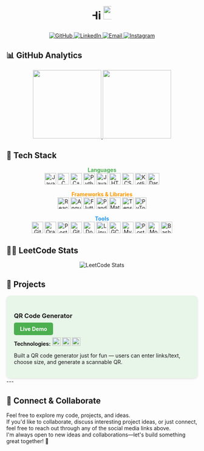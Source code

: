 <!--
  README Profile 
  Structured to be clear, readable, and beginner-friendly.
  This section includes:
  - Intro greeting with animation
  - Social and contact badges
  - GitHub and LeetCode stats
  - Tech Stack with language, framework, and tools grouping
-->

<!-- Intro Greeting Section -->
<p align="center">
  <h1 style="margin-top:0; display:flex; align-items:center; justify-content:center; gap:0.5rem;">
    <!-- Marquee waving hand emoji -->
    <marquee 
      behavior="alternate" 
      scrollamount="8" 
      style="display:inline-block; width:50px; height:50px; margin:0; padding:0;"
    >
      Hi
      <img
        src="https://media.giphy.com/media/hvRJCLFzcasrR4ia7z/giphy.gif"
        alt="👋"
        width="35"
      />
      I'm Deepika Palakonda
    </marquee>
  </h1>
</p>

<!-- Social Links Section -->
<p align="center">
  <!-- GitHub Profile -->
  <a href="https://github.com/deepikap625" target="_blank">
    <img src="https://img.shields.io/badge/GitHub-%23121011.svg?style=for-the-badge&logo=github&logoColor=white" alt="GitHub" />
  </a>

  <!-- LinkedIn Profile -->
  <a href="https://www.linkedin.com/in/deepikapalakonda" target="_blank">
    <img src="https://img.shields.io/badge/LinkedIn-%230A66C2.svg?style=for-the-badge&logo=linkedin&logoColor=white" alt="LinkedIn" />
  </a>

  <!-- Email Contact -->
  <a href="https://mail.google.com/mail/?view=cm&fs=1&to=palakondadeepikareddy@gmail.com" target="_blank">
    <img src="https://img.shields.io/badge/Email-%23EA4335.svg?style=for-the-badge&logo=gmail&logoColor=white" alt="Email" />
  </a>

  <!-- Instagram Profile -->
  <a href="https://www.instagram.com/deepika.palakonda" target="_blank">
    <img src="https://img.shields.io/badge/Instagram-E4405F?style=for-the-badge&logo=instagram&logoColor=white" alt="Instagram" />
  </a>
</p>

<!-- GitHub Stats Section -->
## 📊 GitHub Analytics
<p align="center">
  <a href="https://github.com/deepikap625">
    <img height="180em" src="https://github-readme-stats.vercel.app/api?username=deepikap625&show_icons=true&theme=dark&include_all_commits=true&count_private=true"/>
    <img height="180em" src="https://github-readme-stats.vercel.app/api/top-langs/?username=deepikap625&layout=compact&theme=dark"/>
  </a>
</p>

<!-- Tech Stack Section -->
## 🚀 Tech Stack

<!-- Programming Languages -->
<p align="center">
  <strong style="color:#4CAF50">Languages</strong><br>
  <!-- Each badge represents a programming language with its official color and logo -->
  <img src="https://img.shields.io/badge/Java-007396?style=for-the-badge&logo=java&logoColor=white" alt="Java" height="30"/>
  <img src="https://img.shields.io/badge/C-00599C?style=for-the-badge&logo=c&logoColor=white" alt="C" height="30"/>
  <img src="https://img.shields.io/badge/C++-00599C?style=for-the-badge&logo=c%2B%2B&logoColor=white" alt="C++" height="30"/>
  <img src="https://img.shields.io/badge/Python-3670A0?style=for-the-badge&logo=python&logoColor=ffdd54" alt="Python" height="30"/>
  <img src="https://img.shields.io/badge/JavaScript-F7DF1E?style=for-the-badge&logo=javascript&logoColor=black" alt="JavaScript" height="30"/>
  <img src="https://img.shields.io/badge/HTML5-E34F26?style=for-the-badge&logo=html5&logoColor=white" alt="HTML5" height="30"/>
  <img src="https://img.shields.io/badge/CSS3-1572B6?style=for-the-badge&logo=css3&logoColor=white" alt="CSS3" height="30"/>
  <img src="https://img.shields.io/badge/Kotlin-7F52FF?style=for-the-badge&logo=kotlin&logoColor=white" alt="Kotlin" height="30"/>
  <img src="https://img.shields.io/badge/Dart-0175C2?style=for-the-badge&logo=dart&logoColor=white" alt="Dart" height="30"/>
</p>

<!-- Frameworks and Libraries -->
<p align="center">
  <strong style="color:#FF9800">Frameworks &amp; Libraries</strong><br>
  <img src="https://img.shields.io/badge/React-61DAFB?style=for-the-badge&logo=react&logoColor=black" alt="React" height="30"/>
  <img src="https://img.shields.io/badge/Angular-DD0031?style=for-the-badge&logo=angular&logoColor=white" alt="Angular" height="30"/>
  <img src="https://img.shields.io/badge/Flutter-02569B?style=for-the-badge&logo=flutter&logoColor=white" alt="Flutter" height="30"/>
  <img src="https://img.shields.io/badge/Pandas-150458?style=for-the-badge&logo=pandas&logoColor=white" alt="Pandas" height="30"/>
  <img src="https://img.shields.io/badge/Matplotlib-3776AB?style=for-the-badge&logo=matplotlib&logoColor=white" alt="Matplotlib" height="30"/>
  <img src="https://img.shields.io/badge/TensorFlow-FF6F00?style=for-the-badge&logo=tensorflow&logoColor=white" alt="TensorFlow" height="30"/>
  <img src="https://img.shields.io/badge/PyTorch-EE4C2C?style=for-the-badge&logo=pytorch&logoColor=white" alt="PyTorch" height="30"/>
</p>

<!-- Tools Section -->
<p align="center">
  <strong style="color:#2196F3">Tools</strong><br>
  <img src="https://img.shields.io/badge/Git-F05033?style=for-the-badge&logo=git&logoColor=white" alt="Git" height="30"/>
   <img src="https://img.shields.io/badge/Oracle-F80000?style=for-the-badge&logo=oracle&logoColor=white" alt="Oracle" height="30"/>
  <img src="https://img.shields.io/badge/Postman-FF6C37?style=for-the-badge&logo=postman&logoColor=white" alt="Postman" height="30"/>
  <img src="https://img.shields.io/badge/GitHub_Actions-2088FF?style=for-the-badge&logo=githubactions&logoColor=white" alt="GitHub Actions" height="30"/>
  <img src="https://img.shields.io/badge/Docker-2496ED?style=for-the-badge&logo=docker&logoColor=white" alt="Docker" height="30"/>
  <img src="https://img.shields.io/badge/Linux-FCC624?style=for-the-badge&logo=linux&logoColor=black" alt="Linux" height="30"/>
  <img src="https://img.shields.io/badge/GCP-4285F4?style=for-the-badge&logo=googlecloud&logoColor=white" alt="GCP" height="30"/> 
  <img src="https://img.shields.io/badge/MySQL-4479A1?style=for-the-badge&logo=mysql&logoColor=white" alt="MySQL" height="30"/>
  <img src="https://img.shields.io/badge/PostgreSQL-336791?style=for-the-badge&logo=postgresql&logoColor=white" alt="PostgreSQL" height="30"/>
  <img src="https://img.shields.io/badge/MongoDB-47A248?style=for-the-badge&logo=mongodb&logoColor=white" alt="MongoDB" height="30"/>
  <img src="https://img.shields.io/badge/Bash-4EAA25?style=for-the-badge&logo=gnubash&logoColor=white" alt="Bash" height="30"/>
</p>

<!-- LeetCode Stats Section -->
## 👩‍💻 LeetCode Stats
<p align="center">
  <img src="https://leetcard.jacoblin.cool/deepikapalakonda?theme=dark&font=Noto%20Sans%20Mono&ext=contest" alt="LeetCode Stats"/>
</p>

## 🎯 Projects

<!-- QR Generator -->
<div style="background-color: #e8f5e9; padding: 20px; border-radius: 10px; box-shadow: 0px 2px 5px rgba(0,0,0,0.1);">
  <h3>QR Code Generator</h3>
  <p>
    <a href="https://deepikap625.github.io/QR-Code-Generator/" style="background-color: #4CAF50; color: white; padding: 8px 16px; border-radius: 5px; text-decoration: none; font-weight: bold; margin-right: 10px;">Live Demo</a>
  </p>
  <p><strong>Technologies:</strong>
    <img src="https://img.shields.io/badge/JavaScript-F7DF1E?style=for-the-badge&logo=javascript&logoColor=black" alt="JavaScript" height="22"/>
    <img src="https://img.shields.io/badge/CSS3-1572B6?style=for-the-badge&logo=css3&logoColor=white" alt="CSS3" height="22"/>
    <img src="https://img.shields.io/badge/HTML5-E34F26?style=for-the-badge&logo=html5&logoColor=white" alt="HTML5" height="22"/>    
</p>
  <p>Built a QR code generator just for fun — users can enter links/text, choose size, and generate a scannable QR.  </p>
</div>
---



## 🤝 Connect & Collaborate

Feel free to explore my code, projects, and ideas.  
If you'd like to collaborate, discuss interesting project ideas, or just connect, feel free to reach out through any of the social media links above.  
I'm always open to new ideas and collaborations—let's build something great together! 🙌
